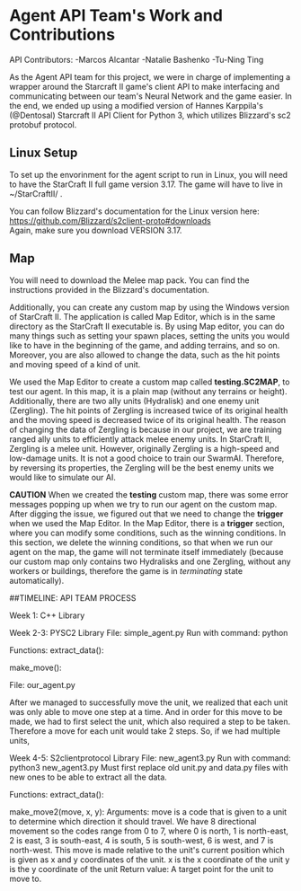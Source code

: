 # Agent API Team's Work and Contributions
API Contributors:
  -Marcos Alcantar
  -Natalie Bashenko
  -Tu-Ning Ting

As the Agent API team for this project, we were in charge of implementing a wrapper around the Starcraft II game's client API to make interfacing and communicating between our team's Neural Network and the game easier. In the end, we ended up using a modified version of Hannes Karppila's (@Dentosal) Starcraft II API Client for Python 3, which utilizes Blizzard's sc2 protobuf protocol. 

## Linux Setup
To set up the envorinment for the agent script to run in Linux, you will need to have the StarCraft II full game version 3.17. The game will have to live in ~/StarCraftII/ . 

You can follow Blizzard's documentation for the Linux version here: https://github.com/Blizzard/s2client-proto#downloads  
Again, make sure you download VERSION 3.17.

## Map
You will need to download the Melee map pack. You can find the instructions provided in the Blizzard's documentation.  

Additionally, you can create any custom map by using the Windows version of StarCraft II. The application is called Map Editor, which is in the same directory as the StarCraft II executable is. By using Map editor, you can do many things such as setting your spawn places, setting the units you would like to have in the beginning of the game, and adding terrains, and so on. Moreover, you are also allowed to change the data, such as the hit points and moving speed of a kind of unit.

We used the Map Editor to create a custom map called **testing.SC2MAP**, to test our agent. In this map, it is a plain map (without any terrains or height). Additionally, there are two ally units (Hydralisk) and one enemy unit (Zergling). The hit points of Zergling is increased twice of its original health and the moving speed is decreased twice of its original health. The reason of changing the data of Zergling is because in our project, we are training ranged ally units to efficiently attack melee enemy units. In StarCraft II, Zergling is a melee unit. However, originally Zergling is a high-speed and low-damage units. It is not a good choice to train our SwarmAI. Therefore, by reversing its properties, the Zergling will be the best enemy units we would like to simulate our AI.

**CAUTION** 
When we created the **testing** custom map, there was some error messages popping up when we try to run our agent on the custom map. After digging the issue, we figured out that we need to change the **trigger** when we used the Map Editor. In the Map Editor, there is a **trigger** section, where you can modify some conditions, such as the winning conditions. In this section, we delete the winning conditions, so that when we run our agent on the map, the game will not terminate itself immediately (because our custom map only contains two Hydralisks and one Zergling, without any workers or buildings, therefore the game is in *terminating* state automatically).


##TIMELINE: API TEAM PROCESS

Week 1: C++ Library

Week 2-3: PYSC2 Library File: simple_agent.py Run with command: python

Functions: extract_data():

make_move():

File: our_agent.py

After we managed to successfully move the unit, we realized that each unit was only able to move one step at a time. And in order for this move to be made, we had to first select the unit, which also required a step to be taken. Therefore a move for each unit would take 2 steps. So, if we had multiple units,

Week 4-5: S2clientprotocol Library File: new_agent3.py Run with command: python3 new_agent3.py Must first replace old unit.py and data.py files with new ones to be able to extract all the data.

Functions: extract_data():

make_move2(move, x, y): Arguments: move is a code that is given to a unit to determine which direction it should travel. We have 8 directional movement so the codes range from 0 to 7, where 0 is north, 1 is north-east, 2 is east, 3 is south-east, 4 is south, 5 is south-west, 6 is west, and 7 is north-west. This move is made relative to the unit's current position which is given as x and y coordinates of the unit. x is the x coordinate of the unit y is the y coordinate of the unit Return value: A target point for the unit to move to.
